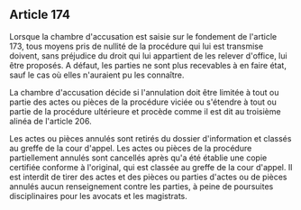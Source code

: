 Article 174
----
Lorsque la chambre d'accusation est saisie sur le fondement de l'article 173,
tous moyens pris de nullité de la procédure qui lui est transmise doivent, sans
préjudice du droit qui lui appartient de les relever d'office, lui être
proposés. A défaut, les parties ne sont plus recevables à en faire état, sauf le
cas où elles n'auraient pu les connaître.

La chambre d'accusation décide si l'annulation doit être limitée à tout ou
partie des actes ou pièces de la procédure viciée ou s'étendre à tout ou partie
de la procédure ultérieure et procède comme il est dit au troisième alinéa de
l'article 206.

Les actes ou pièces annulés sont retirés du dossier d'information et classés au
greffe de la cour d'appel. Les actes ou pièces de la procédure partiellement
annulés sont cancellés après qu'a été établie une copie certifiée conforme à
l'original, qui est classée au greffe de la cour d'appel. Il est interdit de
tirer des actes et des pièces ou parties d'actes ou de pièces annulés aucun
renseignement contre les parties, à peine de poursuites disciplinaires pour les
avocats et les magistrats.

